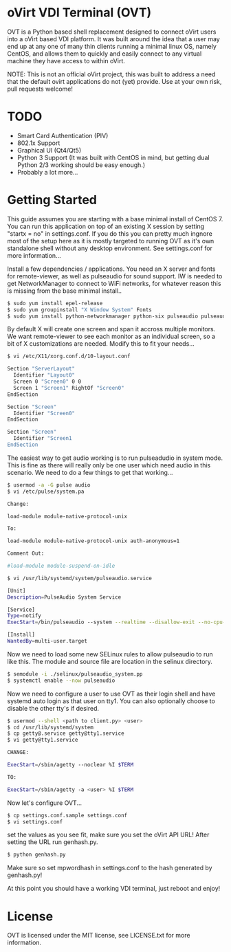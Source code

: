 # oVirt VDI Terminal (OVT)

OVT is a Python based shell replacement designed to connect oVirt users into a oVirt based VDI platform. It was built
around the idea that a user may end up at any one of many thin clients running a minimal linux OS, namely CentOS, and
allows them to quickly and easily connect to any virtual machine they have access to within oVirt.

NOTE: This is not an official oVirt project, this was built to address a need that the default ovirt applications do not (yet) provide. Use at your own risk, pull requests welcome!

# TODO
  - Smart Card Authentication (PIV)
  - 802.1x Support
  - Graphical UI (Qt4/Qt5)
  - Python 3 Support (It was built with CentOS in mind, but getting dual Python 2/3 working should be easy enough.)
  - Probably a lot more...

# Getting Started

This guide assumes you are starting with a base minimal install of CentOS 7. You can run this application on top of an existing X session by setting "startx = no" in settings.conf. If you do this you can pretty much ingnore most of the setup here as it is mostly targeted to running OVT as it's own standalone shell without any desktop environment. See settings.conf for more information...

Install a few dependencies / applications. You need an X server and fonts for remote-viewer, as well as pulseaudio for sound support. IW is needed to get NetworkManager to connect to WiFi networks, for whatever reason this is missing from the base minimal install..

```sh
$ sudo yum install epel-release
$ sudo yum groupinstall "X Window System" Fonts
$ sudo yum install python-networkmanager python-six pulseaudio pulseaudio-utils remote-viewer iw
```

By default X will create one screen and span it accross multiple monitors. We want remote-viewer to see each monitor as an individual screen, so a bit of X customizations are needed. Modify this to fit your needs...

```sh
$ vi /etc/X11/xorg.conf.d/10-layout.conf

Section "ServerLayout"
  Identifier "Layout0"
  Screen 0 "Screen0" 0 0
  Screen 1 "Screen1" RightOf "Screen0"
EndSection

Section "Screen"
  Identifier "Screen0"
EndSection

Section "Screen"
  Identifier "Screen1
EndSection
```

The easiest way to get audio working is to run pulseadudio in system mode. This is fine as there will really only be one user which need audio in this scenario. We need to do a few things to get that working...

```sh
$ usermod -a -G pulse audio
$ vi /etc/pulse/system.pa

Change:

load-module module-native-protocol-unix

To:

load-module module-native-protocol-unix auth-anonymous=1

Comment Out:

#load-module module-suspend-on-idle

$ vi /usr/lib/systemd/system/pulseaudio.service

[Unit]
Description=PulseAudio System Service

[Service]
Type=notify
ExecStart=/bin/pulseaudio --system --realtime --disallow-exit --no-cpu-limit

[Install]
WantedBy=multi-user.target
```

Now we need to load some new SELinux rules to allow pulseaudio to run like this. The module and source file are location in the selinux directory.

```sh
$ semodule -i ./selinux/pulseaudio_system.pp
$ systemctl enable --now pulseaudio
```

Now we need to configure a user to use OVT as their login shell and have systemd auto login as that user on tty1. You can also optionally choose to disable the other tty's if desired.

```sh
$ usermod --shell <path to client.py> <user>
$ cd /usr/lib/systemd/system
$ cp getty@.service getty@tty1.service
$ vi getty@tty1.service

CHANGE:

ExecStart=/sbin/agetty --noclear %I $TERM

TO:

ExecStart=/sbin/agetty -a <user> %I $TERM
```

Now let's configure OVT...

```sh
$ cp settings.conf.sample settings.conf
$ vi settings.conf
```

set the values as you see fit, make sure you set the oVirt API URL! After setting the URL run genhash.py.

```sh
$ python genhash.py
```

Make sure so set mpwordhash in settings.conf to the hash generated by genhash.py!

At this point you should have a working VDI terminal, just reboot and enjoy!

# License

OVT is licensed under the MIT license, see LICENSE.txt for more information.
